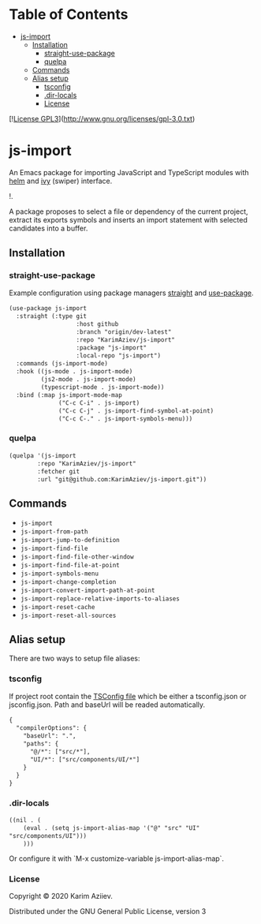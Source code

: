 # Table of Contents

-   [js-import](#orgcce35c3)
    -   [Installation](#org2e77e2b)
        -   [straight-use-package](#org3c9a64d)
        -   [quelpa](#orgb10fdb6)
    -   [Commands](#org6c1fa1c)
    -   [Alias setup](#orgc814be5)
        -   [tsconfig](#orgfb21631)
        -   [.dir-locals](#org118ebf8)
        -   [License](#orgbea63cf)

[\![License GPL3](<https://img.shields.io/badge/license-GPLv3-blue>)](<http://www.gnu.org/licenses/gpl-3.0.txt>)


<a id="orgcce35c3"></a>

# js-import

  An Emacs package for importing JavaScript and TypeScript modules with
[helm](<https://github.com/emacs-helm/helm> "helm") and [ivy](https://github.com/abo-abo/swiper) (swiper) interface.

\![](js-import-demo.gif).

A package proposes to select a file or dependency of the current project, extract its exports symbols and inserts an import statement with selected candidates into a buffer.


<a id="org2e77e2b"></a>

## Installation


<a id="org3c9a64d"></a>

### straight-use-package

Example configuration using package managers [straight](<https://github.com/raxod502/straight.el> "straight") and [use-package](<https://github.com/jwiegley/use-package> "use-package").

    (use-package js-import
      :straight (:type git
                       :host github
                       :branch "origin/dev-latest"
                       :repo "KarimAziev/js-import"
                       :package "js-import"
                       :local-repo "js-import")
      :commands (js-import-mode)
      :hook ((js-mode . js-import-mode)
             (js2-mode . js-import-mode)
             (typescript-mode . js-import-mode))
      :bind (:map js-import-mode-map
                  ("C-c C-i" . js-import)
                  ("C-c C-j" . js-import-find-symbol-at-point)
                  ("C-c C-." . js-import-symbols-menu)))


<a id="orgb10fdb6"></a>

### quelpa

    (quelpa '(js-import
            :repo "KarimAziev/js-import"
            :fetcher git
            :url "git@github.com:KarimAziev/js-import.git"))


<a id="org6c1fa1c"></a>

## Commands

-   `js-import`
-   `js-import-from-path`
-   `js-import-jump-to-definition`
-   `js-import-find-file`
-   `js-import-find-file-other-window`
-   `js-import-find-file-at-point`
-   `js-import-symbols-menu`
-   `js-import-change-completion`
-   `js-import-convert-import-path-at-point`
-   `js-import-replace-relative-imports-to-aliases`
-   `js-import-reset-cache`
-   `js-import-reset-all-sources`


<a id="orgc814be5"></a>

## Alias setup

There are two ways to setup file aliases:


<a id="orgfb21631"></a>

### tsconfig

If project root contain the [TSConfig file](https://www.typescriptlang.org/tsconfig#paths) which be either a tsconfig.json or jsconfig.json. Path and baseUrl will be readed automatically.

    {
      "compilerOptions": {
        "baseUrl": ".",
        "paths": {
          "@/*": ["src/*"],
          "UI/*": ["src/components/UI/*"]
        }
      }
    }


<a id="org118ebf8"></a>

### .dir-locals

    ((nil . (
        (eval . (setq js-import-alias-map '("@" "src" "UI" "src/components/UI")))
        )))

Or configure it with \`M-x customize-variable js-import-alias-map\`.


<a id="orgbea63cf"></a>

### License

Copyright © 2020 Karim Aziiev.

Distributed under the GNU General Public License, version 3
